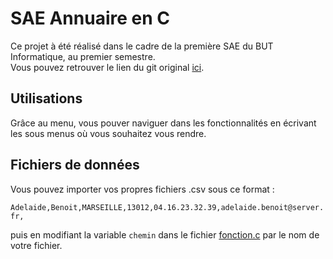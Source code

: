 # SAE Annuaire en C

Ce projet à été réalisé dans le cadre de la première SAE du BUT Informatique, au premier semestre.\
Vous pouvez retrouver le lien du git original [ici](https://forge.univ-lyon1.fr/p2101879/sae-c.git).

## Utilisations

Grâce au menu, vous pouver naviguer dans les fonctionnalités en écrivant les sous menus où vous souhaitez vous rendre.

## Fichiers de données

Vous pouvez importer vos propres fichiers .csv sous ce format :

``` Adelaide,Benoit,MARSEILLE,13012,04.16.23.32.39,adelaide.benoit@server.fr, ``` 

puis en modifiant la variable `chemin` dans le fichier [fonction.c](/fonction.c) par le nom de votre fichier.



